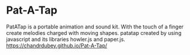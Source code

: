 # Pat-A-Tap
PatATap is a portable animation and sound kit. With the touch of a finger create melodies charged with moving shapes.
patatap created by using javascript and its libraries howler.js and paper.js.
 https://chandrdubey.github.io/Pat-A-Tap/
